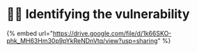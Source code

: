 # 🧑‍🔬 Identifying the vulnerability

{% embed url="https://drive.google.com/file/d/1k66SKO-phk_MH63Hm30p9pYkReNDnVtq/view?usp=sharing" %}
